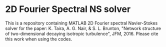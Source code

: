 # 2D Fourier Spectral NS solver

This is a repository containing MATLAB 2D Fourier spectral Navier-Stokes solver for the paper: K. Taira, A. G. Nair, & S. L. Brunton, "Network structure of two-dimensional decaying isotropic turbulence", JFM, 2016. Please cite this work when using the codes.
